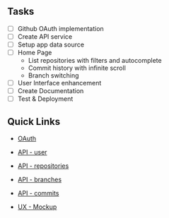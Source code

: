 ## Tasks

- [ ] Github OAuth implementation
- [ ] Create API service
- [ ] Setup app data source
- [ ] Home Page
  - List repositories with filters and autocomplete
  - Commit history with infinite scroll
  - Branch switching
- [ ] User Interface enhancement
- [ ] Create Documentation
- [ ] Test & Deployment

## Quick Links

- [OAuth](https://docs.github.com/en/developers/apps/building-oauth-apps/creating-an-oauth-app)
- [API - user](https://docs.github.com/en/rest/users/users)
- [API - repositories](https://docs.github.com/en/rest/repos/repos#list-repositories-for-the-authenticated-user)

- [API - branches](https://docs.github.com/en/rest/branches/branches)
- [API - commits](https://docs.github.com/en/rest/commits/commits)

* [UX - Mockup](https://app.moqups.com/sZB0qKZrxH/view/page/a34175fd3)
